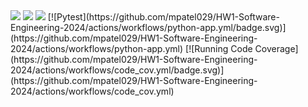 <img src="https://img.shields.io/badge/License-MIT-yellow.svg"/>   
<img src="https://img.shields.io/badge/Python-3776AB?style=for-the-badge&logo=python&logoColor=white"/>   
<img src="https://img.shields.io/badge/Linux-FCC624?style=for-the-badge&logo=linux&logoColor=black"/>
[![Pytest](https://github.com/mpatel029/HW1-Software-Engineering-2024/actions/workflows/python-app.yml/badge.svg)](https://github.com/mpatel029/HW1-Software-Engineering-2024/actions/workflows/python-app.yml)
[![Running Code Coverage](https://github.com/mpatel029/HW1-Software-Engineering-2024/actions/workflows/code_cov.yml/badge.svg)](https://github.com/mpatel029/HW1-Software-Engineering-2024/actions/workflows/code_cov.yml)
